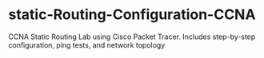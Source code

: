 # static-Routing-Configuration-CCNA
CCNA Static Routing Lab using Cisco Packet Tracer. Includes step-by-step configuration, ping tests, and network topology
